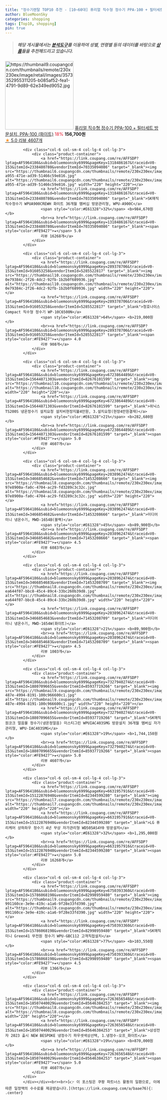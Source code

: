 ```yaml
---
title: "정수기렌탈 TOP10 추천 - [10~60대] 퓨리얼 직수형 정수기 PPA-100 + 필터세트 방문설치, PPA-100 (화이트)"
author: BlueMoonSky
categories: shopping
tags: [Top10, shopping]
pin: true
---
```


> ##### 해당 게시물에서는 [**분석도구**](https://itemscout.io/)를 이용하여 **성별**, **연령별** 등의 데이터를 바탕으로 [**상품**](https://link.coupang.com/a/baae76)들을 추천해드리고 있습니다.
<div class="container"><div class="row">
            <div class="col-6 col-sm-4 col-lg-4 col-lg-3">
                <div class="product-container">
                    <a href="https://link.coupang.com/re/AFFSDP?lptag=AF5964186&subid=bluemoonsky6999&pageKey=27375956&traceid=V0-153&itemId=105454163&vendorItemId=3202228641" target="_blank"><img src="https://thumbnail9.coupangcdn.com/thumbnails/remote/230x230ex/image/retail/images/3573352955311205-b085af52-fea1-4791-9d89-62e349ed9052.jpg" alt="https://thumbnail9.coupangcdn.com/thumbnails/remote/230x230ex/image/retail/images/3573352955311205-b085af52-fea1-4791-9d89-62e349ed9052.jpg" width="220" height="220"></a>
                    <a href="https://link.coupang.com/re/AFFSDP?lptag=AF5964186&subid=bluemoonsky6999&pageKey=27375956&traceid=V0-153&itemId=105454163&vendorItemId=3202228641" target="_blank">퓨리얼 직수형 정수기 PPA-100 + 필터세트 방문설치, PPA-100 (화이트)</a>
                    <span style="color:#E61328">18%</span> <b>156,700원</b>
                    <br><a href="https://link.coupang.com/re/AFFSDP?lptag=AF5964186&subid=bluemoonsky6999&pageKey=27375956&traceid=V0-153&itemId=105454163&vendorItemId=3202228641" target="_blank"><span style="color:#FE9427">★</span> 5.0
                    리뷰 4607개</a>
                </div>
            </div>
            
            <div class="col-6 col-sm-4 col-lg-4 col-lg-3">
                <div class="product-container">
                    <a href="https://link.coupang.com/re/AFFSDP?lptag=AF5964186&subid=bluemoonsky6999&pageKey=1318486167&traceid=V0-153&itemId=2338480780&vendorItemId=70335094086" target="_blank"><img src="https://thumbnail6.coupangcdn.com/thumbnails/remote/230x230ex/image/retail/images/2020/03/05/11/9/3788d204-a955-471e-ad39-51466c59e816.jpg" alt="https://thumbnail6.coupangcdn.com/thumbnails/remote/230x230ex/image/retail/images/2020/03/05/11/9/3788d204-a955-471e-ad39-51466c59e816.jpg" width="220" height="220"></a>
                    <a href="https://link.coupang.com/re/AFFSDP?lptag=AF5964186&subid=bluemoonsky6999&pageKey=1318486167&traceid=V0-153&itemId=2338480780&vendorItemId=70335094086" target="_blank">SK매직 직수정수기 WPUA900CREWH 화이트 36개월 멤버십 방문관리형, WPU-A900C</a>
                    <span style="color:#E61328">32%</span> <b>984,670원</b>
                    <br><a href="https://link.coupang.com/re/AFFSDP?lptag=AF5964186&subid=bluemoonsky6999&pageKey=1318486167&traceid=V0-153&itemId=2338480780&vendorItemId=70335094086" target="_blank"><span style="color:#FE9427">★</span> 5.0
                    리뷰 16268개</a>
                </div>
            </div>
            
            <div class="col-6 col-sm-4 col-lg-4 col-lg-3">
                <div class="product-container">
                    <a href="https://link.coupang.com/re/AFFSDP?lptag=AF5964186&subid=bluemoonsky6999&pageKey=289378706&traceid=V0-153&itemId=916053258&vendorItemId=5285522817" target="_blank"><img src="https://thumbnail10.coupangcdn.com/thumbnails/remote/230x230ex/image/retail/images/4687660709158918-0e79384c-2f26-4dc2-92fb-1b2b0f689936.jpg" alt="https://thumbnail10.coupangcdn.com/thumbnails/remote/230x230ex/image/retail/images/4687660709158918-0e79384c-2f26-4dc2-92fb-1b2b0f689936.jpg" width="220" height="220"></a>
                    <a href="https://link.coupang.com/re/AFFSDP?lptag=AF5964186&subid=bluemoonsky6999&pageKey=289378706&traceid=V0-153&itemId=916053258&vendorItemId=5285522817" target="_blank">청호나이스 Compact 직수형 정수기 WP-10C6500N</a>
                    <span style="color:#E61328">64%</span> <b>219,000원</b>
                    <br><a href="https://link.coupang.com/re/AFFSDP?lptag=AF5964186&subid=bluemoonsky6999&pageKey=289378706&traceid=V0-153&itemId=916053258&vendorItemId=5285522817" target="_blank"><span style="color:#FE9427">★</span> 4.0
                    리뷰 908개</a>
                </div>
            </div>
            
            <div class="col-6 col-sm-4 col-lg-4 col-lg-3">
                <div class="product-container">
                    <a href="https://link.coupang.com/re/AFFSDP?lptag=AF5964186&subid=bluemoonsky6999&pageKey=6723864489&traceid=V0-153&itemId=15644871303&vendorItemId=82676101599" target="_blank"><img src="https://thumbnail10.coupangcdn.com/thumbnails/remote/230x230ex/image/vendor_inventory/93e6/effbfa76b1d4306eff131f8f788a1f3cc7668e3b73b77d98c151647c3e3e.jpg" alt="https://thumbnail10.coupangcdn.com/thumbnails/remote/230x230ex/image/vendor_inventory/93e6/effbfa76b1d4306eff131f8f788a1f3cc7668e3b73b77d98c151647c3e3e.jpg" width="220" height="220"></a>
                    <a href="https://link.coupang.com/re/AFFSDP?lptag=AF5964186&subid=bluemoonsky6999&pageKey=6723864489&traceid=V0-153&itemId=15644871303&vendorItemId=82676101599" target="_blank">위닉스 TS200S 냉온정수기 설치요청 설치비현장지불4만원, 3.설치요청(현장4만원결재)</a>
                    <span style="color:#E61328">21%</span> <b>282,680원</b>
                    <br><a href="https://link.coupang.com/re/AFFSDP?lptag=AF5964186&subid=bluemoonsky6999&pageKey=6723864489&traceid=V0-153&itemId=15644871303&vendorItemId=82676101599" target="_blank"><span style="color:#FE9427">★</span> 5.0
                    리뷰 4607개</a>
                </div>
            </div>
            
            <div class="col-6 col-sm-4 col-lg-4 col-lg-3">
                <div class="product-container">
                    <a href="https://link.coupang.com/re/AFFSDP?lptag=AF5964186&subid=bluemoonsky6999&pageKey=2038962474&traceid=V0-153&itemId=3466854682&vendorItemId=71453208666" target="_blank"><img src="https://thumbnail8.coupangcdn.com/thumbnails/remote/230x230ex/image/retail/images/2947651543057801-97e8900a-fa0c-4704-ac29-fd3289c3c32c.jpg" alt="https://thumbnail8.coupangcdn.com/thumbnails/remote/230x230ex/image/retail/images/2947651543057801-97e8900a-fa0c-4704-ac29-fd3289c3c32c.jpg" width="220" height="220"></a>
                    <a href="https://link.coupang.com/re/AFFSDP?lptag=AF5964186&subid=bluemoonsky6999&pageKey=2038962474&traceid=V0-153&itemId=3466854682&vendorItemId=71453208666" target="_blank">미디어 미니 냉온수기, MWD-1654B(블랙)</a>
                    <span style="color:#E61328">45%</span> <b>89,900원</b>
                    <br><a href="https://link.coupang.com/re/AFFSDP?lptag=AF5964186&subid=bluemoonsky6999&pageKey=2038962474&traceid=V0-153&itemId=3466854682&vendorItemId=71453208666" target="_blank"><span style="color:#FE9427">★</span> 4.5
                    리뷰 6083개</a>
                </div>
            </div>
            
            <div class="col-6 col-sm-4 col-lg-4 col-lg-3">
                <div class="product-container">
                    <a href="https://link.coupang.com/re/AFFSDP?lptag=AF5964186&subid=bluemoonsky6999&pageKey=2038962474&traceid=V0-153&itemId=3466854683&vendorItemId=71453208709" target="_blank"><img src="https://thumbnail8.coupangcdn.com/thumbnails/remote/230x230ex/image/retail/images/2370631102258010-ea644f07-bbc8-45c4-89c4-33bc260b39d8.jpg" alt="https://thumbnail8.coupangcdn.com/thumbnails/remote/230x230ex/image/retail/images/2370631102258010-ea644f07-bbc8-45c4-89c4-33bc260b39d8.jpg" width="220" height="220"></a>
                    <a href="https://link.coupang.com/re/AFFSDP?lptag=AF5964186&subid=bluemoonsky6999&pageKey=2038962474&traceid=V0-153&itemId=3466854683&vendorItemId=71453208709" target="_blank">미디어 미니 냉온수기, MWD-1654W(화이트)</a>
                    <span style="color:#E61328">21%</span> <b>89,900원</b>
                    <br><a href="https://link.coupang.com/re/AFFSDP?lptag=AF5964186&subid=bluemoonsky6999&pageKey=2038962474&traceid=V0-153&itemId=3466854683&vendorItemId=71453208709" target="_blank"><span style="color:#FE9427">★</span> 4.5
                    리뷰 1003개</a>
                </div>
            </div>
            
            <div class="col-6 col-sm-4 col-lg-4 col-lg-3">
                <div class="product-container">
                    <a href="https://link.coupang.com/re/AFFSDP?lptag=AF5964186&subid=bluemoonsky6999&pageKey=7327940274&traceid=V0-153&itemId=18807096655&vendorItemId=85937719266" target="_blank"><img src="https://thumbnail9.coupangcdn.com/thumbnails/remote/230x230ex/image/retail/images/2023/05/11/15/4/32f4047c-487e-4994-8191-100c966600c1.jpg" alt="https://thumbnail9.coupangcdn.com/thumbnails/remote/230x230ex/image/retail/images/2023/05/11/15/4/32f4047c-487e-4994-8191-100c966600c1.jpg" width="220" height="220"></a>
                    <a href="https://link.coupang.com/re/AFFSDP?lptag=AF5964186&subid=bluemoonsky6999&pageKey=7327940274&traceid=V0-153&itemId=18807096655&vendorItemId=85937719266" target="_blank">SK매직 원코크 얼음물 정수기(냉온정얼음) 미스티그린 WPUIAC403SMG 방문설치 36개월 멤버십 자가관리형, WPU-IAC403SMG</a>
                    <span style="color:#E61328">19%</span> <b>1,744,150원</b>
                    <br><a href="https://link.coupang.com/re/AFFSDP?lptag=AF5964186&subid=bluemoonsky6999&pageKey=7327940274&traceid=V0-153&itemId=18807096655&vendorItemId=85937719266" target="_blank"><span style="color:#FE9427">★</span> 5.0
                    리뷰 4607개</a>
                </div>
            </div>
            
            <div class="col-6 col-sm-4 col-lg-4 col-lg-3">
                <div class="product-container">
                    <a href="https://link.coupang.com/re/AFFSDP?lptag=AF5964186&subid=bluemoonsky6999&pageKey=6631957916&traceid=V0-153&itemId=15122876940&vendorItemId=82344599280" target="_blank"><img src="https://thumbnail7.coupangcdn.com/thumbnails/remote/230x230ex/image/rs_quotation_api/wpblunnf/94def12b165345ceb3971408674ff1dd.jpg" alt="https://thumbnail7.coupangcdn.com/thumbnails/remote/230x230ex/image/rs_quotation_api/wpblunnf/94def12b165345ceb3971408674ff1dd.jpg" width="220" height="220"></a>
                    <a href="https://link.coupang.com/re/AFFSDP?lptag=AF5964186&subid=bluemoonsky6999&pageKey=6631957916&traceid=V0-153&itemId=15122876940&vendorItemId=82344599280" target="_blank">LG 퓨리케어 상하좌우 정수기 4년 무상 자가관리형 WD505AS4Y0 방문설치</a>
                    <span style="color:#E61328">32%</span> <b>1,295,000원</b>
                    <br><a href="https://link.coupang.com/re/AFFSDP?lptag=AF5964186&subid=bluemoonsky6999&pageKey=6631957916&traceid=V0-153&itemId=15122876940&vendorItemId=82344599280" target="_blank"><span style="color:#FE9427">★</span> 5.0
                    리뷰 16268개</a>
                </div>
            </div>
            
            <div class="col-6 col-sm-4 col-lg-4 col-lg-3">
                <div class="product-container">
                    <a href="https://link.coupang.com/re/AFFSDP?lptag=AF5964186&subid=bluemoonsky6999&pageKey=6750393360&traceid=V0-153&itemId=15786068198&vendorItemId=82998959480" target="_blank"><img src="https://thumbnail9.coupangcdn.com/thumbnails/remote/230x230ex/image/retail/images/2772967052297669-991160ce-3e9e-419c-a1a6-9f28e33fd390.jpg" alt="https://thumbnail9.coupangcdn.com/thumbnails/remote/230x230ex/image/retail/images/2772967052297669-991160ce-3e9e-419c-a1a6-9f28e33fd390.jpg" width="220" height="220"></a>
                    <a href="https://link.coupang.com/re/AFFSDP?lptag=AF5964186&subid=bluemoonsky6999&pageKey=6750393360&traceid=V0-153&itemId=15786068198&vendorItemId=82998959480" target="_blank">SK매직 미니 Green41 무전원 정수기 WPU-GBC112 고객직접설치</a>
                    <span style="color:#E61328">77%</span> <b>103,550원</b>
                    <br><a href="https://link.coupang.com/re/AFFSDP?lptag=AF5964186&subid=bluemoonsky6999&pageKey=6750393360&traceid=V0-153&itemId=15786068198&vendorItemId=82998959480" target="_blank"><span style="color:#FE9427">★</span> 4.5
                    리뷰 1366개</a>
                </div>
            </div>
            
            <div class="col-6 col-sm-4 col-lg-4 col-lg-3">
                <div class="product-container">
                    <a href="https://link.coupang.com/re/AFFSDP?lptag=AF5964186&subid=bluemoonsky6999&pageKey=7263656548&traceid=V0-153&itemId=18507440029&vendorItemId=85646384253" target="_blank"><img src="https://thumbnail8.coupangcdn.com/thumbnails/remote/230x230ex/image/vendor_inventory/5bb1/82e2fe0c31f6d53a2a7f61b3f3dc428db1c27f19cc2accbbddc4eac9421d.jpg" alt="https://thumbnail8.coupangcdn.com/thumbnails/remote/230x230ex/image/vendor_inventory/5bb1/82e2fe0c31f6d53a2a7f61b3f3dc428db1c27f19cc2accbbddc4eac9421d.jpg" width="220" height="220"></a>
                    <a href="https://link.coupang.com/re/AFFSDP?lptag=AF5964186&subid=bluemoonsky6999&pageKey=7263656548&traceid=V0-153&itemId=18507440029&vendorItemId=85646384253" target="_blank">삼성전자 2023 출시 NEW BESPOKE 냉정수기 파우셋색상선택, 1.냉정수-오프_화이트</a>
                    <span style="color:#E61328">19%</span> <b>870,000원</b>
                    <br><a href="https://link.coupang.com/re/AFFSDP?lptag=AF5964186&subid=bluemoonsky6999&pageKey=7263656548&traceid=V0-153&itemId=18507440029&vendorItemId=85646384253" target="_blank"><span style="color:#FE9427">★</span> 5.0
                    리뷰 4607개</a>
                </div>
            </div>
            </div></div><br><br>[👉 이 포스팅은 쿠팡 파트너스 활동의 일환으로, 이에 따른 일정액의 수수료를 제공받습니다.](https://link.coupang.com/a/baae76){: .center}